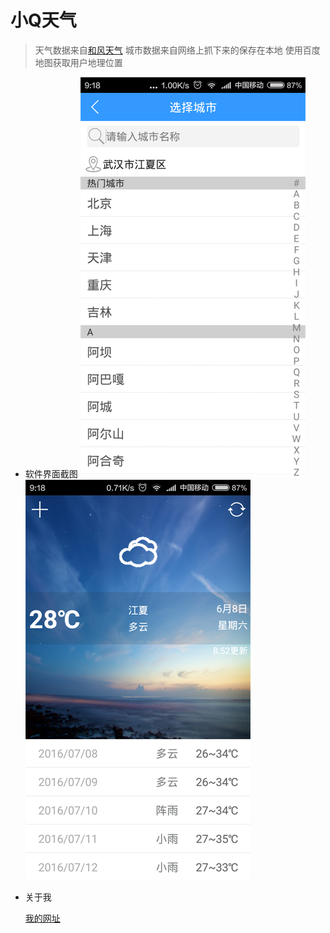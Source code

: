 # 小Q天气
> 天气数据来自[和风天气][1] 城市数据来自网络上抓下来的保存在本地 使用百度地图获取用户地理位置

- 软件界面截图
![城市选择界面][2]
![主界面][3]

- 关于我

   [我的网址][4]


  [1]: http://www.heweather.com/
  [2]: https://github.com/CB2Git/WeatherApp/blob/master/%E6%88%AA%E5%9B%BE/AddressSelect.png?raw=true
  [3]: https://github.com/CB2Git/WeatherApp/blob/master/%E6%88%AA%E5%9B%BE/MainView.png?raw=true
  [4]: http://www.27house.cn/note/